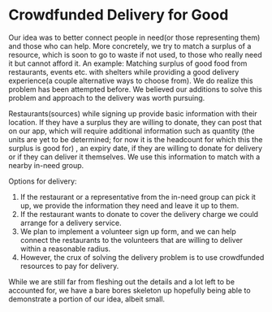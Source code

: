 # Crowdfunded Delivery for Good

Our idea was to better connect people in need(or those representing them) and those who can help. More concretely, we try to match a surplus of a resource, which is soon to go to waste if not used, to those who really need it but cannot afford it. An example: Matching surplus of good food from restaurants, events etc. with shelters while providing a good delivery experience(a couple alternative ways to choose from). We do realize this problem has been attempted before. We believed our additions to solve this problem and approach to the delivery was worth pursuing.

Restaurants(sources) while signing up provide basic information with their location. If they have a surplus they are willing to donate, they can post that on our app, which will require additional information such as quantity (the units are yet to be determined; for now it is the headcount for which this the surplus is good for) , an expiry date, if they are willing to donate for delivery or if they can deliver it themselves. We use this information to match with a nearby in-need group.

Options for delivery:

1.  If the restaurant or a representative from the in-need group can pick it up, we provide the information they need and leave it up to them.
2. If the restaurant wants to donate to cover the delivery charge we could arrange for a delivery service.
3. We plan to implement a volunteer sign up form, and we can help connect the restaurants to the volunteers that are willing to deliver within a reasonable radius.
4. However, the crux of solving the delivery problem is to use crowdfunded resources to pay for delivery.

While we are still far from fleshing out the details and a lot left to be accounted for, we have a bare bores skeleton up hopefully being able to demonstrate a portion of our idea, albeit small.
